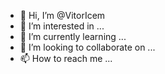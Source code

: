 - 👋 Hi, I’m @VitorIcem
- 👀 I’m interested in ...
- 🌱 I’m currently learning ...
- 💞️ I’m looking to collaborate on ...
- 📫 How to reach me ...

<!---
VitorIcem/VitorIcem is a ✨ special ✨ repository because its `README.md` (this file) appears on your GitHub profile.
You can click the Preview link to take a look at your changes.
--->
